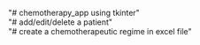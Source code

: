 "# chemotherapy_app using tkinter"  
"# add/edit/delete a patient"  
"# create a chemotherapeutic regime in excel file"
